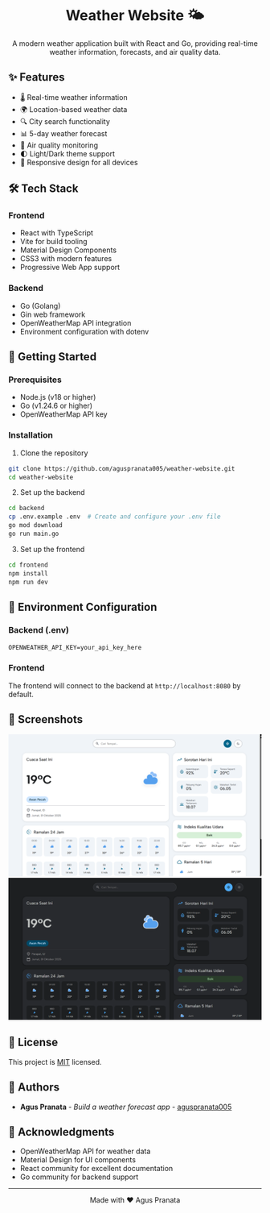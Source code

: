 <h1 align="center">Weather Website 🌤️</h1>

<p align="center">
  A modern weather application built with React and Go, providing real-time weather information, forecasts, and air quality data.
</p>

## ✨ Features

- 🌡️ Real-time weather information
- 🌍 Location-based weather data
- 🔍 City search functionality
- 📊 5-day weather forecast
- 💨 Air quality monitoring
- 🌓 Light/Dark theme support
- 📱 Responsive design for all devices

## 🛠️ Tech Stack

### Frontend
- React with TypeScript
- Vite for build tooling
- Material Design Components
- CSS3 with modern features
- Progressive Web App support

### Backend
- Go (Golang)
- Gin web framework
- OpenWeatherMap API integration
- Environment configuration with dotenv

## 🚀 Getting Started

### Prerequisites
- Node.js (v18 or higher)
- Go (v1.24.6 or higher)
- OpenWeatherMap API key

### Installation

1. Clone the repository
```bash
git clone https://github.com/aguspranata005/weather-website.git
cd weather-website
```

2. Set up the backend
```bash
cd backend
cp .env.example .env  # Create and configure your .env file
go mod download
go run main.go
```

3. Set up the frontend
```bash
cd frontend
npm install
npm run dev
```

## 🔧 Environment Configuration

### Backend (.env)
```env
OPENWEATHER_API_KEY=your_api_key_here
```

### Frontend
The frontend will connect to the backend at `http://localhost:8080` by default.

## 📱 Screenshots

![alt text](weather-light.png)
![alt text](weather-dark.png)

## 📝 License

This project is [MIT](https://opensource.org/licenses/MIT) licensed.

## 👥 Authors

- **Agus Pranata** - *Build a weather forecast app* - [aguspranata005](https://github.com/aguspranata005)

## 🙏 Acknowledgments

- OpenWeatherMap API for weather data
- Material Design for UI components
- React community for excellent documentation
- Go community for backend support

---
<p align="center">Made with ❤️ Agus Pranata</p>